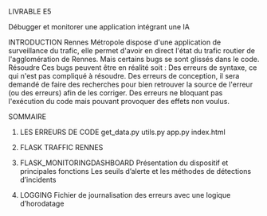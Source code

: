 LIVRABLE E5

Débugger et monitorer une application intégrant une IA

INTRODUCTION
Rennes Métropole dispose d'une application de surveillance du trafic, elle permet d'avoir en direct l'état du trafic routier de l'agglomération de Rennes.
Mais certains bugs se sont glissés dans le code. 
Résoudre Ces bugs peuvent être en réalité soit : 
Des erreurs de syntaxe, ce qui n'est pas compliqué à résoudre. 
Des erreurs de conception, il sera demandé de faire des recherches pour bien retrouver la source de l'erreur (ou des erreurs) afin de les corriger. 
Des erreurs ne bloquant pas l'exécution du code mais pouvant provoquer des effets non voulus.

SOMMAIRE

1. LES ERREURS DE CODE
get_data.py
utils.py
app.py
index.html

2. FLASK TRAFFIC RENNES

3. FLASK_MONITORINGDASHBOARD
Présentation du dispositif et principales fonctions
Les seuils d’alerte et les méthodes de détections d’incidents

4. LOGGING
Fichier de journalisation des erreurs avec une logique d’horodatage
